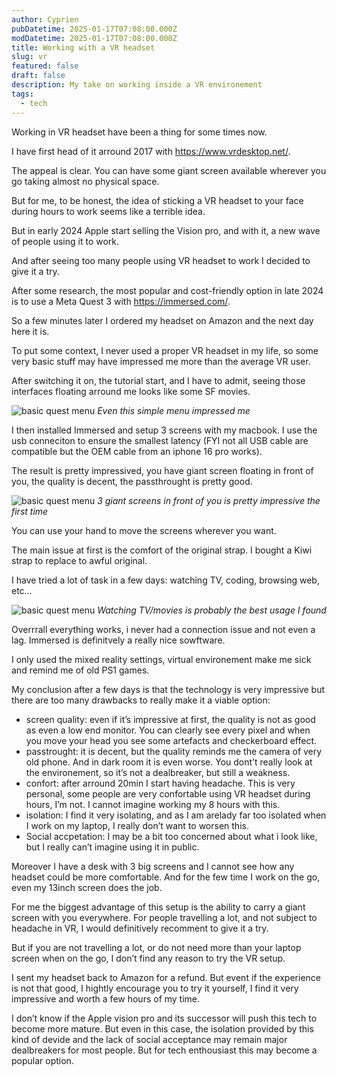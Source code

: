 ```yaml
---
author: Cyprien
pubDatetime: 2025-01-17T07:08:00.000Z
modDatetime: 2025-01-17T07:08:00.000Z
title: Working with a VR headset
slug: vr
featured: false
draft: false
description: My take on working inside a VR environement
tags:
  - tech
---
```

Working in VR headset have been a thing for some times now.

I have first head of it arround 2017 with <https://www.vrdesktop.net/>.

The appeal is clear. You can have some giant screen available wherever you go taking almost no physical space.

But for me, to be honest, the idea of sticking a VR headset to your face during hours to work seems like a terrible idea.

But in early 2024 Apple start selling the Vision pro, and with it, a new wave of people using it to work.

And after seeing too many people using VR headset to work I decided to give it a try.

After some research, the most popular and cost-friendly option in late 2024 is to use a Meta Quest 3 with <https://immersed.com/>.

So a few minutes later I ordered my headset on Amazon and the next day here it is.

To put some context, I never used a proper VR headset in my life, so some very basic stuff may have impressed me more than the average VR user.

After switching it on, the tutorial start, and I have to admit, seeing those interfaces floating arround me looks like some SF movies.

![basic quest menu](assets/images/posts/2025/vr/vr1.jpg)
_Even this simple menu impressed me_

I then installed Immersed and setup 3 screens with my macbook. I use the usb conneciton to ensure the smallest latency (FYI not all USB cable are compatible but the OEM cable from an iphone 16 pro works).

The result is pretty impressived, you have giant screen floating in front of you, the quality is decent, the passthrought is pretty good.

![basic quest menu](assets/images/posts/2025/vr/vr2.jpg)
_3 giant screens in front of you is pretty impressive the first time_

You can use your hand to move the screens wherever you want.

The main issue at first is the comfort of the original strap. I bought a Kiwi strap to replace to awful original.

I have tried a lot of task in a few days: watching TV, coding, browsing web, etc…

![basic quest menu](assets/images/posts/2025/vr/vr3.jpg)
_Watching TV/movies is probably the best usage I found_

Overrrall everything works, i never had a connection issue and not even a lag. Immersed is definitvely a really nice sowftware.

I only used the mixed reality settings, virtual environement make me sick and remind me of old PS1 games.

My conclusion after a few days is that the technology is very impressive but there are too many drawbacks to really make it a viable option:

- screen quality: even if it’s impressive at first, the quality is not as good as even a low end monitor. You can clearly see every pixel and when you move your head you see some artefacts and checkerboard effect.
- passtrought: it is decent, but the quality reminds me the camera of very old phone. And in dark room it is even worse. You dont’t really look at the environement, so it’s not a dealbreaker, but still a weakness.
- confort: after arround 20min I start having headache. This is very personal, some people are very confortable using VR headset during hours, I’m not. I cannot imagine working my 8 hours with this.
- isolation: I find it very isolating, and as I am arelady far too isolated when I work on my laptop, I really don’t want to worsen this.
- Social accpetation: I may be a bit too concerned about what i look like, but I really can’t imagine using it in public.

Moreover I have a desk with 3 big screens and I cannot see how any headset could be more comfortable. And for the few time I work on the go, even my 13inch screen does the job.

For me the biggest advantage of this setup is the ability to carry a giant screen with you everywhere. For people travelling a lot, and not subject to headache in VR, I would definitively recomment to give it a try.

But if you are not travelling a lot, or do not need more than your laptop screen when on the go, I don’t find any reason to try the VR setup.

I sent my headset back to Amazon for a refund. But event if the experience is not that good, I hightly encourage you to try it yourself, I find it very impressive and worth a few hours of my time.

I don’t know if the Apple vision pro and its successor will push this tech to become more mature. But even in this case, the isolation provided by this kind of devide and the lack of social acceptance may remain major dealbreakers for most people. But for tech enthousiast this may become a popular option.

